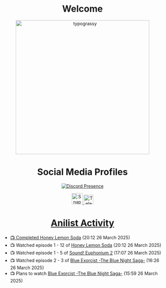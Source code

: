 <div align="center">

# Welcome
<a href="https://github.com/kawarimidoll/typograssy">
    <img alt="typograssy" src="https://typograssy.deno.dev/api?text=%E3%82%88%E3%81%86%E3%81%93%E3%81%9D%E3%81%BF%E3%81%AA%E3%81%95%E3%82%93%20-%20Sheby--&&l0=none&l1=82d9d0&l2=027353&l3=038c4c&l4=01402e&bg=none&frame=none&speed=100&comment=" width="421.99">
</a>

</div>

<div align="center">

# Social Media Profiles

[![Discord Presence](https://lanyard.cnrad.dev/api/612532963938271232)](https://discord.com/users/612532963938271232)


<a href="https://www.snapchat.com/add/a.sheby" title="Snapchat Profile">
    <img src="https://www.freepnglogos.com/uploads/snapchat-logo-png-0.png" width="35" alt="Snapchat Logo" />


<a href="https://t.me/ASheby" title="Telegram Profile">
    <img src="https://www.freepnglogos.com/uploads/telegram-logo-png-0.png" width="30" alt="Telegram Logo" />


</div>

<div align="center">

# Anilist Activity

</div>

<!-- ANILIST_ACTIVITY:start -->

-   📺 Completed [Honey Lemon Soda](https://anilist.co/anime/175443) (20:12 26 March 2025)
-   📺 Watched episode 1 - 12 of [Honey Lemon Soda](https://anilist.co/anime/175443) (20:12 26 March 2025)
-   📺 Watched episode 1 - 5 of [Sound! Euphonium 2](https://anilist.co/anime/21460) (17:07 26 March 2025)
-   📺 Watched episode 2 - 3 of [Blue Exorcist -The Blue Night Saga-](https://anilist.co/anime/185880) (16:26 26 March 2025)
-   📺 Plans to watch [Blue Exorcist -The Blue Night Saga-](https://anilist.co/anime/185880) (15:59 26 March 2025)

<!-- ANILIST_ACTIVITY:end -->

